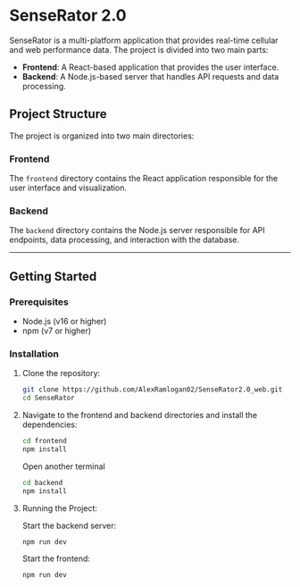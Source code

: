 # SenseRator 2.0

SenseRator is a multi-platform application that provides real-time cellular and web performance data. The project is divided into two main parts:

- **Frontend**: A React-based application that provides the user interface.
- **Backend**: A Node.js-based server that handles API requests and data processing.

## Project Structure

The project is organized into two main directories:

### Frontend

The `frontend` directory contains the React application responsible for the user interface and visualization.

### Backend

The `backend` directory contains the Node.js server responsible for API endpoints, data processing, and interaction with the database.

---

## Getting Started

### Prerequisites

- Node.js (v16 or higher)
- npm (v7 or higher)

### Installation

1. Clone the repository:

   ```bash
   git clone https://github.com/AlexRamlogan02/SenseRator2.0_web.git
   cd SenseRator

   ```

2. Navigate to the frontend and backend directories and install the dependencies:

   ```bash
   cd frontend
   npm install

   ```

   Open another terminal

   ```bash
   cd backend
   npm install

   ```

3. Running the Project:

   Start the backend server:

   ```bash
   npm run dev
   ```

   Start the frontend:

   ```bash
   npm run dev
   ```
